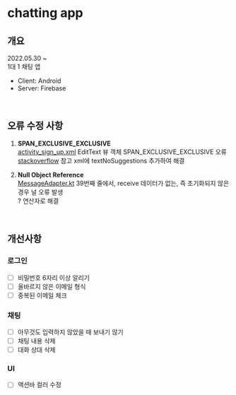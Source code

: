 # chatting app

## 개요
2022.05.30 ~  
1대 1 채팅 앱
- Client: Android  
- Server: Firebase


<br>


## 오류 수정 사항
1. <b>SPAN_EXCLUSIVE_EXCLUSIVE</b>  
[activity_sign_up.xml](https://github.com/HS0204/chat-app/blob/main/app/src/main/res/layout/activity_sign_up.xml#L36) EditText 뷰 객체 SPAN_EXCLUSIVE_EXCLUSIVE 오류   
[stackoverflow](https://stackoverflow.com/questions/13670374/android-span-exclusive-exclusive-spans-cannot-have-a-zero-length) 참고 xml에 textNoSuggestions 추가하여 해결

2. <b>Null Object Reference</b>  
[MessageAdapter.kt](https://github.com/HS0204/chat-app/blob/main/app/src/main/java/hs/project/chattingapp/MessageAdapter.kt#L39) 39번째 줄에서, receive 데이터가 없는, 즉 초기화되지 않은 경우 널 오류 발생  
? 연산자로 해결


<br>


## 개선사항
### 로그인
- [ ] 비밀번호 6자리 이상 알리기
- [ ] 올바르지 않은 이메일 형식
- [ ] 중복된 이메일 체크

### 채팅
- [ ] 아무것도 입력하지 않았을 때 보내기 않기
- [ ] 채팅 내용 삭제
- [ ] 대화 상대 삭제

### UI
- [ ] 액션바 컬러 수정